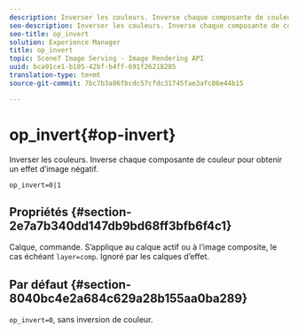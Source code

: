 ```yaml
---
description: Inverser les couleurs. Inverse chaque composante de couleur pour obtenir un effet d’image négatif.
seo-description: Inverser les couleurs. Inverse chaque composante de couleur pour obtenir un effet d’image négatif.
seo-title: op_invert
solution: Experience Manager
title: op_invert
topic: Scene7 Image Serving - Image Rendering API
uuid: bca91ce1-b105-42bf-b4ff-691f26218285
translation-type: tm+mt
source-git-commit: 7bc7b3a86fbcdc57cfdc31745fae3afc06e44b15

---
```



# op_invert{#op-invert}

Inverser les couleurs. Inverse chaque composante de couleur pour obtenir un effet d’image négatif.

`op_invert=0|1`

## Propriétés {#section-2e7a7b340dd147db9bd68ff3bfb6f4c1}

Calque, commande. S’applique au calque actif ou à l’image composite, le cas échéant `layer=comp`. Ignoré par les calques d’effet.

## Par défaut {#section-8040bc4e2a684c629a28b155aa0ba289}

`op_invert=0`, sans inversion de couleur.
